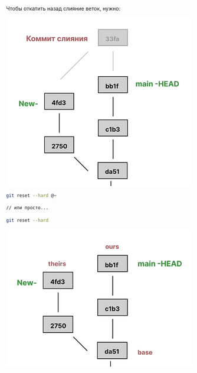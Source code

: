 
Чтобы откатить назад слияние веток, нужно:

![](_png/8e2286fcc43dcc5da8da28706e8ff98b.png)

```bash
git reset --hard @~

// или просто...

git reset --hard
```

![](_png/6f6eef266687f502c5dbdeab32def991.png)
